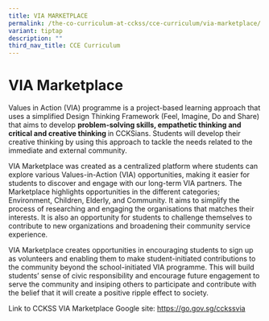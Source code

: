```yaml
---
title: VIA MARKETPLACE
permalink: /the-co-curriculum-at-cckss/cce-curriculum/via-marketplace/
variant: tiptap
description: ""
third_nav_title: CCE Curriculum
---
```

<h1><strong>VIA Marketplace</strong></h1>
<p>Values in Action (VIA) programme is a project-based learning approach
that uses a simplified Design Thinking Framework (Feel, Imagine, Do and
Share) that aims to develop <strong>problem-solving skills, empathetic thinking and critical and creative thinking </strong>in
CCKSians. Students will develop their creative thinking by using this approach
to tackle the needs related to the immediate and external community.</p>
<p>VIA Marketplace was created as a centralized platform where students can
explore various Values-in-Action (VIA) opportunities, making it easier
for students to discover and engage with our long-term VIA partners. The
Marketplace highlights opportunities in the different categories; Environment,
Children, Elderly, and Community. It aims to simplify the process of researching
and engaging the organisations that matches their interests. It is also
an opportunity for students to challenge themselves to contribute to new
organizations and broadening their community service experience.</p>
<p>VIA Marketplace creates opportunities in encouraging students to sign
up as volunteers and enabling them to make student-initiated contributions
to the community beyond the school-initiated VIA programme. This will build
students’ sense of civic responsibility and encourage future engagement
to serve the community and insiping others to participate and contribute
with the belief that it will create a positive ripple effect to society.</p>
<p>Link to CCKSS VIA Marketplace Google site: <a href="https://go.gov.sg/cckssvia" rel="noopener nofollow" target="_blank">https://go.gov.sg/cckssvia</a>
</p>